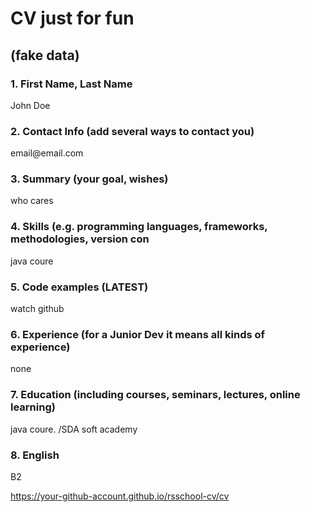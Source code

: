 <h1>CV just for fun</h1>

<h2>(fake data)</h2>

<h3>1. First Name, Last Name</h3>
<p>John Doe</p>
<h3>2. Contact Info (add several ways to contact you)</h3>
<p>email@email.com</p>
<h3>3. Summary (your goal, wishes) </h3>
<p>who cares</p>
<h3>4. Skills (e.g. programming languages, frameworks, methodologies, version con</h3>
<p>java coure</p>
<h3>5. Code examples (LATEST)</h3>
<p>watch github</p>
<h3>6. Experience (for a Junior Dev it means all kinds of experience)</h3>
<p>none</p>
<h3>7. Education (including courses, seminars, lectures, online learning)</h3>
<p>java coure. /SDA soft academy</p>
<h3>8. English </h3>
<p>B2</p>   

https://your-github-account.github.io/rsschool-cv/cv
